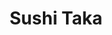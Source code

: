 ---
layout: place
title: Sushi Taka
permalink: /california/irvine/sushi-taka.html
stateAbbr: CA
stateName: California
cityName: Irvine
seo:
  type: restaurant
  links: http://www.sushitakairvine.com/
place_id: ChIJG8LizEff3IARiwwvFn11DWs
photos:
  - name: >-
      places/ChIJG8LizEff3IARiwwvFn11DWs/photos/AeeoHcJ8kIHcLGvqlqGNG6kSaDiHbrwzMXlNYMIiKypfTr2H0gJXUoEnFuryzaWBmy6vY7p2ZwUvIiTE8AiSrNWdu-Wsk6ivldbBCxVxFjNTCmIauHBdufmxMsQN2aY5pHzNkcCbjgKFUwYrrR-6gJauhR7cgi-nwHk56h1CKliI3gp55Pgmd7cfBezTdeNM8dQ3CjTFhY-9s42GF7dyhErcDSbmtZjfUhHNhojVR3dLg1Ey-eGvlKiGH_qw-rlm-z9k3eJoUyTp7NhuvgVOy4-FlWLrYwuoDb2QwA17PPbjTyEuCyLqm_79Pi9SSipFsAef4-l7OI_lrmDiTanBHJiLMaaO44n7ZN_hGdiP9GyaX8C41icIY2U8UMSuTEAWTzvx-14Woy8VrfgQLU7vIPTUxLPwzpIGR4EKeIOuBEa0fUW_lA
    widthPx: 3024
    heightPx: 4032
    authorAttributions:
      - displayName: John Bishop
        uri: https://maps.google.com/maps/contrib/113690720033654134870
        photoUri: >-
          https://lh3.googleusercontent.com/a-/ALV-UjW0SBq7H90Tc4_4pIhuU9AhpVe8xIIA0vemzZXHm29wQWsW9s2q=s100-p-k-no-mo
    flagContentUri: >-
      https://www.google.com/local/imagery/report/?cb_client=maps_api_places.places_api&image_key=!1e10!2sCIHM0ogKEICAgICT_5KNXg&hl=en-US
    googleMapsUri: >-
      https://www.google.com/maps/place//data=!3m4!1e2!3m2!1sCIHM0ogKEICAgICT_5KNXg!2e10!4m2!3m1!1s0x80dcdf47cce2c21b:0x6b0d757d162f0c8b
  - name: >-
      places/ChIJG8LizEff3IARiwwvFn11DWs/photos/AeeoHcJx_kHrF-O8woXAz5_M6AkEKQYQNYNkBDLDzJ7Fbc2-SQKGeeKkHalz5acQiPaMNjpVmJzvr3PD328BHHqnWkLcxteLAx3sAeLpYh2eAlZ58Tr-QOdhP55oJCuArQMoc0PPCG2-nJ0G_RDP3xIpKqLUceEdEF4bsay-YWdnAsLWVRFmVpeUoOU5JA3PUWODhcTWXowgV1e4KCenYLSuGggK3wKJX8sRjgDDYsXwIj6HJkSeSrrTDrIyi3WIMcKcaYt32tl5Gf_gxCn5rbd3CjJ4SFBGloNspthXILhGpi79sg
    widthPx: 848
    heightPx: 632
    authorAttributions:
      - displayName: Sushi Taka
        uri: https://maps.google.com/maps/contrib/111399922522115385181
        photoUri: >-
          https://lh3.googleusercontent.com/a-/ALV-UjUc_57M-xsOcfVDP3nUakZo2_hAjNKC3R-5yNjv9vNctKQseDg=s100-p-k-no-mo
    flagContentUri: >-
      https://www.google.com/local/imagery/report/?cb_client=maps_api_places.places_api&image_key=!1e10!2sAF1QipOh_ET5VXLdUkBhCN4YjVJ5NbLZLQvBE5EnLR_d&hl=en-US
    googleMapsUri: >-
      https://www.google.com/maps/place//data=!3m4!1e2!3m2!1sAF1QipOh_ET5VXLdUkBhCN4YjVJ5NbLZLQvBE5EnLR_d!2e10!4m2!3m1!1s0x80dcdf47cce2c21b:0x6b0d757d162f0c8b
  - name: >-
      places/ChIJG8LizEff3IARiwwvFn11DWs/photos/AeeoHcIdOajn3FSrRjZ4S_GsVeldgCpBeJqWTfMZ-hbPOs3J21powdaqoYwqhyP_418Qja7ga51HTDn-pdlWWZT3bYlmurBU_eV2NamZUgdWJ_Hmg4PrmE_fhYCOaF-mUFCdU7Xdi3qfq1rHvhCnXxTblQ7YsTnCZrEwKKXylIgj-G1vGL9XN9hplIrRcymTo1Qk21pTqolEKtcxeXinlgHkPOKogU5ZEl9jVPhfOcJjsZolTWhTRpad8OPs5lTqfIf47MgFgz6JWnmYSxEPYVeWE091Exa_NiszUBZL_evJ9Y7-bg
    widthPx: 838
    heightPx: 552
    authorAttributions:
      - displayName: Sushi Taka
        uri: https://maps.google.com/maps/contrib/111399922522115385181
        photoUri: >-
          https://lh3.googleusercontent.com/a-/ALV-UjUc_57M-xsOcfVDP3nUakZo2_hAjNKC3R-5yNjv9vNctKQseDg=s100-p-k-no-mo
    flagContentUri: >-
      https://www.google.com/local/imagery/report/?cb_client=maps_api_places.places_api&image_key=!1e10!2sAF1QipNXJfWfRq6PWrnVT_ggudM-odOwqVhG8vO5mvP8&hl=en-US
    googleMapsUri: >-
      https://www.google.com/maps/place//data=!3m4!1e2!3m2!1sAF1QipNXJfWfRq6PWrnVT_ggudM-odOwqVhG8vO5mvP8!2e10!4m2!3m1!1s0x80dcdf47cce2c21b:0x6b0d757d162f0c8b
  - name: >-
      places/ChIJG8LizEff3IARiwwvFn11DWs/photos/AeeoHcLcN7lomL74Yki8ecPhaEDKbg9EGq8g_OPe_7E2p87cvH-_UiKnK5hGgjcWCzbpHyx6YMxciKsvus9zkvVSAcf64hFi05fvjkNyr-mai0zTKNaRAD3LnCFA9kbE_TmYV1tesrXk5IKbQ3eD0j-02TQ7j2njodS_UyUiQCsNIA59kLYRRKX_Fy--sPEoqKOSfY7g8IRTBzHBhfuD_zraBN69nBqFs8pgaYy9TFSAjg11jaDzWjoIH2dGVqw4vkJE20MEYUPC4z0RqEHEhDCuvx13Ua8cwqRoAVuNccFqQvvlKA
    widthPx: 610
    heightPx: 424
    authorAttributions:
      - displayName: Sushi Taka
        uri: https://maps.google.com/maps/contrib/111399922522115385181
        photoUri: >-
          https://lh3.googleusercontent.com/a-/ALV-UjUc_57M-xsOcfVDP3nUakZo2_hAjNKC3R-5yNjv9vNctKQseDg=s100-p-k-no-mo
    flagContentUri: >-
      https://www.google.com/local/imagery/report/?cb_client=maps_api_places.places_api&image_key=!1e10!2sAF1QipPtMPeUOKrfzDFTM6jIpa1zp5047D-e20AKJbTP&hl=en-US
    googleMapsUri: >-
      https://www.google.com/maps/place//data=!3m4!1e2!3m2!1sAF1QipPtMPeUOKrfzDFTM6jIpa1zp5047D-e20AKJbTP!2e10!4m2!3m1!1s0x80dcdf47cce2c21b:0x6b0d757d162f0c8b
  - name: >-
      places/ChIJG8LizEff3IARiwwvFn11DWs/photos/AeeoHcJ8aYqS25r4UULL--grb7i_knnX9TIupXGsrT92Fgn3KUZD37SvwHd1QsyMbBUTBwCCaQvCkPbtSrm0d2KSme54QBXXB_LW82TaP-_bifXK0XvGgNvALQfBMNCxIMMYe7lA3eppZn7lqqg_M8ZNu4mDvSvnHsWUB_58XmkWCF0Evxy9KA4u8w-Y4Mis3DajKOJZJdafa99vNFFWNDSRCmphrlkdalPjCPsmGTMGbEY5F7aasIO91k6j_Gv-oQUqbNO6OblXaRogCyvbBDZrmG9RwYBKn40Xt3uoSLJdSKY2XBPt7ZWiIG_4bwhEpYM52TsyMrVIDP6umn5QPARP2-wEZ0YHSfRJjm9jhvxITyvUgO5HIjiO9qZY3z35nJPuTivfI5ow7UTHMYHnYZWq2AS4aZziKhbqKfsncVg4dD5M9Q
    widthPx: 3024
    heightPx: 4032
    authorAttributions:
      - displayName: Ilia Sorokin
        uri: https://maps.google.com/maps/contrib/101401262910911480647
        photoUri: >-
          https://lh3.googleusercontent.com/a/ACg8ocKEZPcXqG_tmoPl001v5LlU4kobCOzTJeVhAgPexzdaJt05=s100-p-k-no-mo
    flagContentUri: >-
      https://www.google.com/local/imagery/report/?cb_client=maps_api_places.places_api&image_key=!1e10!2sCIHM0ogKEICAgIC9yMv_cg&hl=en-US
    googleMapsUri: >-
      https://www.google.com/maps/place//data=!3m4!1e2!3m2!1sCIHM0ogKEICAgIC9yMv_cg!2e10!4m2!3m1!1s0x80dcdf47cce2c21b:0x6b0d757d162f0c8b
  - name: >-
      places/ChIJG8LizEff3IARiwwvFn11DWs/photos/AeeoHcLp69gi7DmoC6AsGeF1oCY1xG123io7NEOSFKHs7t_xeKsFtxTnK3J8sAF3APqKeo1guYpprRRUsaP9jklsgoPmVaHZ0fI9mFeqRcmK9lkQFQjBkiEM9xL3NF3SURNE4N9kYXR_g_5u0WojVzm67qvDl4LCfbkhHlyiUb1qKSNGNz2hX_7FrZbx7xQwR7QQI7zvpWvseQKGfbB2qxkBVxnEfIEuQQ2Rqg9a2oiFhAFo6TYAphyulubW4DWKIKGpg8q4C-7YZnPZ6djJkG9SIVkA0LgNlZzm16qBeC1DXlElgA
    widthPx: 2048
    heightPx: 1996
    authorAttributions:
      - displayName: Sushi Taka
        uri: https://maps.google.com/maps/contrib/111399922522115385181
        photoUri: >-
          https://lh3.googleusercontent.com/a-/ALV-UjUc_57M-xsOcfVDP3nUakZo2_hAjNKC3R-5yNjv9vNctKQseDg=s100-p-k-no-mo
    flagContentUri: >-
      https://www.google.com/local/imagery/report/?cb_client=maps_api_places.places_api&image_key=!1e10!2sAF1QipPWmr6u1k91O-JHNjNhAvycF7by33Ep9O1UwReI&hl=en-US
    googleMapsUri: >-
      https://www.google.com/maps/place//data=!3m4!1e2!3m2!1sAF1QipPWmr6u1k91O-JHNjNhAvycF7by33Ep9O1UwReI!2e10!4m2!3m1!1s0x80dcdf47cce2c21b:0x6b0d757d162f0c8b
  - name: >-
      places/ChIJG8LizEff3IARiwwvFn11DWs/photos/AeeoHcKsBg4rMUc0K6ULDJRaVjOnpTmwvIG6U_wSNf0DUGaYq4Tl5p8V1XY2w4x4ysZwInkuH47vJUxkcP-so73itsxwMe1Xz3p1gPO8BrYvjMr8Wsz52OouUceUShs8HGgNoU1SXbQYvQKSNpIdfb8hfqrNmh4MzWDcO0uy26eg98WisQW5PHcFgYu0i_vzEzxFP_pavwYwBETfBe8wjdS0M9vfyFBSaWSmnx5cz1qTB885Zr_YJJnsHw45GOnb5EoUJGuKnzVZMESwsc9SV0EATRGO1S42HbK1SDdvgg5A48cSkd0nrLh3pBreO9gORVhRQqNy1v7JuDX8kAkoShFvRoKofdsKqitis-hw7AXEoc2nflOLEeuC7sv0coK84ZB8J2ctDvUhYWHHj3_1M_wnr20c0c_vmZRQOaTirHAlLobuIJk
    widthPx: 4000
    heightPx: 3000
    authorAttributions:
      - displayName: warit srimadee
        uri: https://maps.google.com/maps/contrib/102767298882679849082
        photoUri: >-
          https://lh3.googleusercontent.com/a-/ALV-UjVJIesCG37DsZmhxUeDyScC71FYQNb2111JnUC453TPlJG66knaHg=s100-p-k-no-mo
    flagContentUri: >-
      https://www.google.com/local/imagery/report/?cb_client=maps_api_places.places_api&image_key=!1e10!2sCIHM0ogKEICAgICuhvzvpAE&hl=en-US
    googleMapsUri: >-
      https://www.google.com/maps/place//data=!3m4!1e2!3m2!1sCIHM0ogKEICAgICuhvzvpAE!2e10!4m2!3m1!1s0x80dcdf47cce2c21b:0x6b0d757d162f0c8b
  - name: >-
      places/ChIJG8LizEff3IARiwwvFn11DWs/photos/AeeoHcJKn4vgYvhtEiDrRWJb6PM6-A_Hx3JmFRI9xvTfPo-O67tKT8nxkpcETOCS6EjJMA9r7iayEnAYDXhb0IcX-RzSBOfYRIPrNef2gPw-jyVZgJQnPH5Pj9zI17zRIa4o8-Hnq202dkqMAs7GtWtsKU_8qXBHRc1Pi9zmQ33rlOZvOM6NAsdFsIQB4T2mPx4HN3VXsLm0MTlmItVylhvPbR5rnpb5PatzcHsrzgr0kzDaW7jkyy7CSxPXE0T0uSHg4dZs7FDmclNqwplLNVBfmZWdkdgskq3XleWFd0lGtKjrZ7T9Br5F1NqUDr3HtJew93wgsaTPjNQadgye_gSdbSo1PjyOjS4yYRoQjWUOtKsX42AmgXValYJ3Ton3WRaFE2cPuheBsaFV_Alh33J1mSN2o1k7LM7Q_QyY7slq1CO1q-A
    widthPx: 3024
    heightPx: 4032
    authorAttributions:
      - displayName: Francis Teran
        uri: https://maps.google.com/maps/contrib/111364840243296086086
        photoUri: >-
          https://lh3.googleusercontent.com/a-/ALV-UjVKAwk_Fmnj85KZW2YSyUChTFrmiiWuculXLLkL6haDU1-MeanyEw=s100-p-k-no-mo
    flagContentUri: >-
      https://www.google.com/local/imagery/report/?cb_client=maps_api_places.places_api&image_key=!1e10!2sCIHM0ogKEICAgIDFn7-Y-gE&hl=en-US
    googleMapsUri: >-
      https://www.google.com/maps/place//data=!3m4!1e2!3m2!1sCIHM0ogKEICAgIDFn7-Y-gE!2e10!4m2!3m1!1s0x80dcdf47cce2c21b:0x6b0d757d162f0c8b
  - name: >-
      places/ChIJG8LizEff3IARiwwvFn11DWs/photos/AeeoHcJrWaYtckQyWURb1KtPJsSBsFITAXR3lDRymMLykR4DycbwYKYFYOdQEjMxsiEW3MfT3ARpThShnR-pzStpCr5uXYui3P7b7GyirVcyclMGU7NZgBedPbeulfJ5OexwgtMSnyscMo2uu1CvZASUPUhcWkPd52nHMDuXcWp3VIPFJouKOyxL_TDuwcpiw0zqsyOR5k9TwF4UDGQA5gcCGcawysFd1qK2TXR0XuztRhza02TefWr9xn4i6r6oUGJ3r5wHVUijrQYTAGqO5DdaU9bXkBNigesbt-m-ghdj5l7O9Q
    widthPx: 3818
    heightPx: 2477
    authorAttributions:
      - displayName: Sushi Taka
        uri: https://maps.google.com/maps/contrib/111399922522115385181
        photoUri: >-
          https://lh3.googleusercontent.com/a-/ALV-UjUc_57M-xsOcfVDP3nUakZo2_hAjNKC3R-5yNjv9vNctKQseDg=s100-p-k-no-mo
    flagContentUri: >-
      https://www.google.com/local/imagery/report/?cb_client=maps_api_places.places_api&image_key=!1e10!2sAF1QipNA9RXpf6pgoCNhiUliMIrf4HKiCSqfd3qu0XtX&hl=en-US
    googleMapsUri: >-
      https://www.google.com/maps/place//data=!3m4!1e2!3m2!1sAF1QipNA9RXpf6pgoCNhiUliMIrf4HKiCSqfd3qu0XtX!2e10!4m2!3m1!1s0x80dcdf47cce2c21b:0x6b0d757d162f0c8b
  - name: >-
      places/ChIJG8LizEff3IARiwwvFn11DWs/photos/AeeoHcLaPYEN3wihU_NGDFlBTRX_WakQHpD87vSWK3b4WgLIoEQ4cUhLkyI3clILPk9jv8mGNaYDRZ_xjhjknJO_Wkbxe5sr8mTMwXylbPTqA-FACNKZbYg_Zr4TcKrd-eFf6w_kACJ16p8xrQpSZyunvsAVGkkxCUTdgMStBkMvAiUYWizzoEQrVfTKwZDj3U4DKx1d2GScV3gSZe3wmFg3HGjuc2w1OVSJGbEKXwK71P8ZtdBChB60qCCiTtFICSGHK24RSxSV2ZX5AEbcVLD8wd0Wsbf7YoLyar9ebJyU-dBlTA
    widthPx: 4032
    heightPx: 3024
    authorAttributions:
      - displayName: Sushi Taka
        uri: https://maps.google.com/maps/contrib/111399922522115385181
        photoUri: >-
          https://lh3.googleusercontent.com/a-/ALV-UjUc_57M-xsOcfVDP3nUakZo2_hAjNKC3R-5yNjv9vNctKQseDg=s100-p-k-no-mo
    flagContentUri: >-
      https://www.google.com/local/imagery/report/?cb_client=maps_api_places.places_api&image_key=!1e10!2sAF1QipOo26tEgPUMmGJicXCZ8WMtuOgpwsAWiZeXsAAJ&hl=en-US
    googleMapsUri: >-
      https://www.google.com/maps/place//data=!3m4!1e2!3m2!1sAF1QipOo26tEgPUMmGJicXCZ8WMtuOgpwsAWiZeXsAAJ!2e10!4m2!3m1!1s0x80dcdf47cce2c21b:0x6b0d757d162f0c8b
address: 2967 Michelson Dr G, Irvine, CA 92612, USA
street: 2967 Michelson Dr G
city: Irvine
state: CA
zip: '92612'
country: USA
neighborhood: Irvine Business Complex
latitude: '33.672614'
longitude: '-117.846750'
accessibility_options:
  wheelchairAccessibleParking: true
  wheelchairAccessibleEntrance: true
  wheelchairAccessibleRestroom: true
  wheelchairAccessibleSeating: true
business_status: OPERATIONAL
name: Sushi Taka
google_maps_links:
  directionsUri: >-
    https://www.google.com/maps/dir//''/data=!4m7!4m6!1m1!4e2!1m2!1m1!1s0x80dcdf47cce2c21b:0x6b0d757d162f0c8b!3e0
  placeUri: https://maps.google.com/?cid=7713950916859071627
  writeAReviewUri: >-
    https://www.google.com/maps/place//data=!4m3!3m2!1s0x80dcdf47cce2c21b:0x6b0d757d162f0c8b!12e1
  reviewsUri: >-
    https://www.google.com/maps/place//data=!4m4!3m3!1s0x80dcdf47cce2c21b:0x6b0d757d162f0c8b!9m1!1b1
  photosUri: >-
    https://www.google.com/maps/place//data=!4m3!3m2!1s0x80dcdf47cce2c21b:0x6b0d757d162f0c8b!10e5
primary_type: Sushi Restaurant
opening_hours:
  regular: null
  current: null
secondary_opening_hours:
  regular:
    weekdayDescriptions: null
    type: null
  current:
    weekdayDescriptions: null
    type: null
phone: (949) 336-5555
price_level: PRICE_LEVEL_MODERATE
price_range: $20 &ndash; $30
rating: '3.6'
rating_count: 0
website: http://www.sushitakairvine.com/
description: >-
  Explore Sushi Taka in Irvine, CA$$$Sushi Taka in Irvine, CA, stands out as a
  casual destination for enjoying fresh sushi and Japanese flavors right in your
  neighborhood. This spot delights with a variety of creative rolls, including
  gluten-free selections, catering to diverse tastes and dietary preferences for
  a satisfying meal. Daily happy hour specials add to the appeal, making it an
  ideal choice for relaxed gatherings or quick bites after work. The restaurant
  also features accessible amenities and outdoor seating, enhancing the overall
  dining experience in a welcoming environment. Whether you're searching for
  top-rated sushi options nearby, it's a go-to for authentic tastes that keep
  locals coming back.
generative_summary: >-
  Explore Sushi Taka in Irvine, CA$$$Sushi Taka in Irvine, CA, stands out as a
  casual destination for enjoying fresh sushi and Japanese flavors right in your
  neighborhood. This spot delights with a variety of creative rolls, including
  gluten-free selections, catering to diverse tastes and dietary preferences for
  a satisfying meal. Daily happy hour specials add to the appeal, making it an
  ideal choice for relaxed gatherings or quick bites after work. The restaurant
  also features accessible amenities and outdoor seating, enhancing the overall
  dining experience in a welcoming environment. Whether you're searching for
  top-rated sushi options nearby, it's a go-to for authentic tastes that keep
  locals coming back.
generative_disclosure: Summarized by AI using the Grok-3-Mini model.
reviews:
  - name: >-
      places/ChIJG8LizEff3IARiwwvFn11DWs/reviews/ChZDSUhNMG9nS0VJQ0FnTUNJbllMYUJREAE
    relativePublishTimeDescription: a week ago
    rating: 1
    text:
      text: >-
        We’ve ordered from this location over 75-100 times! We’ve never had a
        reason to interact with their staff until today, when we had an issue
        with our order. We wanted to make a change to the roll we ordered and we
        were told there was nothing they could do for us given they had already
        started preparing our order… what? All we wanted to do was add an item
        on. We pushed it further and said surly there’s something we can do, so
        she “spoke to the chef” who basically said no. So long story short, I
        hope one day they realize that loyal customers are worth way more than
        what a simple customer service gesture would have cost them.
      languageCode: en
    originalText:
      text: >-
        We’ve ordered from this location over 75-100 times! We’ve never had a
        reason to interact with their staff until today, when we had an issue
        with our order. We wanted to make a change to the roll we ordered and we
        were told there was nothing they could do for us given they had already
        started preparing our order… what? All we wanted to do was add an item
        on. We pushed it further and said surly there’s something we can do, so
        she “spoke to the chef” who basically said no. So long story short, I
        hope one day they realize that loyal customers are worth way more than
        what a simple customer service gesture would have cost them.
      languageCode: en
    authorAttribution:
      displayName: Scott Stuetzel
      uri: https://www.google.com/maps/contrib/111835447529446177147/reviews
      photoUri: >-
        https://lh3.googleusercontent.com/a-/ALV-UjXhOllsm1gzoBBy4_1k14Bnem-w0ydUA2_5OqYyym960wM5sO4=s128-c0x00000000-cc-rp-mo
    publishTime: '2025-04-04T02:31:28.460295Z'
    flagContentUri: >-
      https://www.google.com/local/review/rap/report?postId=ChZDSUhNMG9nS0VJQ0FnTUNJbllMYUJREAE&d=17924085&t=1
    googleMapsUri: >-
      https://www.google.com/maps/reviews/data=!4m6!14m5!1m4!2m3!1sChZDSUhNMG9nS0VJQ0FnTUNJbllMYUJREAE!2m1!1s0x80dcdf47cce2c21b:0x6b0d757d162f0c8b
  - name: >-
      places/ChIJG8LizEff3IARiwwvFn11DWs/reviews/ChdDSUhNMG9nS0VJQ0FnSUNUXzVLTjdnRRAB
    relativePublishTimeDescription: 10 months ago
    rating: 5
    text:
      text: >-
        I don’t understand the reviews hating on the customer service here. I’ve
        been like seven times and they’re always really cool and nice. Maybe
        they started out understaffed and that led to the problems. But anyway
        the sushi is good and I recommend this place.
      languageCode: en
    originalText:
      text: >-
        I don’t understand the reviews hating on the customer service here. I’ve
        been like seven times and they’re always really cool and nice. Maybe
        they started out understaffed and that led to the problems. But anyway
        the sushi is good and I recommend this place.
      languageCode: en
    authorAttribution:
      displayName: John Bishop
      uri: https://www.google.com/maps/contrib/113690720033654134870/reviews
      photoUri: >-
        https://lh3.googleusercontent.com/a-/ALV-UjW0SBq7H90Tc4_4pIhuU9AhpVe8xIIA0vemzZXHm29wQWsW9s2q=s128-c0x00000000-cc-rp-mo-ba4
    publishTime: '2024-05-21T02:30:28.308221Z'
    flagContentUri: >-
      https://www.google.com/local/review/rap/report?postId=ChdDSUhNMG9nS0VJQ0FnSUNUXzVLTjdnRRAB&d=17924085&t=1
    googleMapsUri: >-
      https://www.google.com/maps/reviews/data=!4m6!14m5!1m4!2m3!1sChdDSUhNMG9nS0VJQ0FnSUNUXzVLTjdnRRAB!2m1!1s0x80dcdf47cce2c21b:0x6b0d757d162f0c8b
  - name: >-
      places/ChIJG8LizEff3IARiwwvFn11DWs/reviews/ChZDSUhNMG9nS0VJQ0FnSUNuLWJqVGVBEAE
    relativePublishTimeDescription: 2 months ago
    rating: 1
    text:
      text: >-
        I wanted to share some feedback regarding my recent experiences at your
        restaurant. Previously, I have always been able to call ahead to place
        my order before arriving, which saved me valuable time. However, last
        night, a waitress informed me that the chef no longer allows phone
        orders. Instead of waiting 20 minutes to place my order in person, I
        would much prefer the option to call ahead, as I have done in the past.


        Additionally, I have noticed a significant issue with portion sizes when
        ordering through DoorDash. Each order consistently arrives with only
        four small pieces, yet two small orders cost $51. In comparison, other
        sushi restaurants provide 8 to 10 pieces per order at half the cost.
        This discrepancy in pricing and portion size is disappointing and has
        led me to reconsider my patronage.


        Unfortunately, due to these recent changes, I have decided to take my
        business elsewhere. I wanted to bring this to your attention in case you
        were unaware of these concerns.
      languageCode: en
    originalText:
      text: >-
        I wanted to share some feedback regarding my recent experiences at your
        restaurant. Previously, I have always been able to call ahead to place
        my order before arriving, which saved me valuable time. However, last
        night, a waitress informed me that the chef no longer allows phone
        orders. Instead of waiting 20 minutes to place my order in person, I
        would much prefer the option to call ahead, as I have done in the past.


        Additionally, I have noticed a significant issue with portion sizes when
        ordering through DoorDash. Each order consistently arrives with only
        four small pieces, yet two small orders cost $51. In comparison, other
        sushi restaurants provide 8 to 10 pieces per order at half the cost.
        This discrepancy in pricing and portion size is disappointing and has
        led me to reconsider my patronage.


        Unfortunately, due to these recent changes, I have decided to take my
        business elsewhere. I wanted to bring this to your attention in case you
        were unaware of these concerns.
      languageCode: en
    authorAttribution:
      displayName: Kevin B
      uri: https://www.google.com/maps/contrib/106505096542734710123/reviews
      photoUri: >-
        https://lh3.googleusercontent.com/a/ACg8ocKGPniTfWiaIucR1T7VynuB2D3yYhv1t1WGskailp6j3zp4ug=s128-c0x00000000-cc-rp-mo
    publishTime: '2025-02-04T13:32:03.448032Z'
    flagContentUri: >-
      https://www.google.com/local/review/rap/report?postId=ChZDSUhNMG9nS0VJQ0FnSUNuLWJqVGVBEAE&d=17924085&t=1
    googleMapsUri: >-
      https://www.google.com/maps/reviews/data=!4m6!14m5!1m4!2m3!1sChZDSUhNMG9nS0VJQ0FnSUNuLWJqVGVBEAE!2m1!1s0x80dcdf47cce2c21b:0x6b0d757d162f0c8b
  - name: >-
      places/ChIJG8LizEff3IARiwwvFn11DWs/reviews/ChdDSUhNMG9nS0VJQ0FnSUNzamZMd3F3RRAB
    relativePublishTimeDescription: 5 years ago
    rating: 5
    text:
      text: >-
        I really enjoyed my lunch at Taka! I had two different rolls + some
        sushi and it was delicious, fresh, and well prepared and designed. The
        server was very nice and kind. The place is also clean and cozy! They
        have a great happy hour deal which is all day long during the weekends!
        I highly recommend this place.
      languageCode: en
    originalText:
      text: >-
        I really enjoyed my lunch at Taka! I had two different rolls + some
        sushi and it was delicious, fresh, and well prepared and designed. The
        server was very nice and kind. The place is also clean and cozy! They
        have a great happy hour deal which is all day long during the weekends!
        I highly recommend this place.
      languageCode: en
    authorAttribution:
      displayName: Hesam Abedini
      uri: https://www.google.com/maps/contrib/113609600551977967806/reviews
      photoUri: >-
        https://lh3.googleusercontent.com/a-/ALV-UjWqV0t7ifXKCVdnP1hk4ckgBTeIK83opkd_Fq4Cr4U84Mh1W5Z7=s128-c0x00000000-cc-rp-mo-ba6
    publishTime: '2020-02-10T00:16:11.646760Z'
    flagContentUri: >-
      https://www.google.com/local/review/rap/report?postId=ChdDSUhNMG9nS0VJQ0FnSUNzamZMd3F3RRAB&d=17924085&t=1
    googleMapsUri: >-
      https://www.google.com/maps/reviews/data=!4m6!14m5!1m4!2m3!1sChdDSUhNMG9nS0VJQ0FnSUNzamZMd3F3RRAB!2m1!1s0x80dcdf47cce2c21b:0x6b0d757d162f0c8b
  - name: >-
      places/ChIJG8LizEff3IARiwwvFn11DWs/reviews/ChdDSUhNMG9nS0VJQ0FnTUNBeXYtV3pRRRAB
    relativePublishTimeDescription: 2 months ago
    rating: 1
    text:
      text: >-
        This is by far the worst sushi restaurant I have ever been to. They are
        so disrespectful and add a tip without authorization. Avoid this place
        at all costs and the lady working there is so rude and has a bad
        attitude.
      languageCode: en
    originalText:
      text: >-
        This is by far the worst sushi restaurant I have ever been to. They are
        so disrespectful and add a tip without authorization. Avoid this place
        at all costs and the lady working there is so rude and has a bad
        attitude.
      languageCode: en
    authorAttribution:
      displayName: Maya El-Said
      uri: https://www.google.com/maps/contrib/114662753963040268375/reviews
      photoUri: >-
        https://lh3.googleusercontent.com/a/ACg8ocJtLu7GmF_zk7ZZbmiIzBZWNKAMkCjYaikW0KbNT_kQd5Id=s128-c0x00000000-cc-rp-mo
    publishTime: '2025-01-30T22:05:32.910482Z'
    flagContentUri: >-
      https://www.google.com/local/review/rap/report?postId=ChdDSUhNMG9nS0VJQ0FnTUNBeXYtV3pRRRAB&d=17924085&t=1
    googleMapsUri: >-
      https://www.google.com/maps/reviews/data=!4m6!14m5!1m4!2m3!1sChdDSUhNMG9nS0VJQ0FnTUNBeXYtV3pRRRAB!2m1!1s0x80dcdf47cce2c21b:0x6b0d757d162f0c8b
review_summary: >-
  What People Are Saying About the Experience$$$Folks who visit Sushi Taka often
  highlight the tasty rolls and fresh ingredients as real winners, making it a
  popular pick for casual Japanese dining in the area. While some have pointed
  out occasional slip-ups with service, like wait times or portion sizes not
  always hitting the mark, many still appreciate the overall vibe and value
  during happy hour. On the positive side, the spot gets props for its cozy
  atmosphere and solid food quality that leaves diners feeling content. All in
  all, it's a reliable choice if you're in the mood for sushi close to home, as
  long as you go in with realistic expectations for the little details. If
  you're exploring sushi places near me, this one earns nods for its strengths
  while room for tweaks keeps things balanced.
review_disclosure: Summarized by AI using the Grok-3-Mini model.
parking_options:
  freeParkingLot: true
  freeStreetParking: true
payment_options:
  acceptsCreditCards: true
  acceptsDebitCards: true
  acceptsCashOnly: false
  acceptsNfc: true
allow_dogs: null
curbside_pickup: false
delivery: true
dine_in: true
good_for_children: true
good_for_groups: null
good_for_sports: false
live_music: false
menu_for_children: null
outdoor_seating: true
reservable: null
restroom: true
serves_beer: true
serves_breakfast: null
serves_brunch: false
serves_cocktails: null
serves_coffee: false
serves_dinner: true
serves_dessert: null
serves_lunch: true
serves_vegetarian_food: null
serves_wine: true
takeout: true
update_category: pro
places_description: null

---